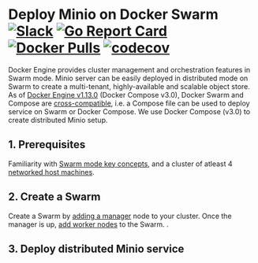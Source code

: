 # Deploy Minio on Docker Swarm [![Slack](https://slack.minio.io/slack?type=svg)](https://slack.minio.io) [![Go Report Card](https://goreportcard.com/badge/minio/minio)](https://goreportcard.com/report/minio/minio) [![Docker Pulls](https://img.shields.io/docker/pulls/minio/minio.svg?maxAge=604800)](https://hub.docker.com/r/minio/minio/) [![codecov](https://codecov.io/gh/minio/minio/branch/master/graph/badge.svg)](https://codecov.io/gh/minio/minio)

Docker Engine provides cluster management and orchestration features in Swarm mode. Minio server can be easily deployed in distributed mode on Swarm to create a multi-tenant, highly-available and scalable object store. As of [Docker Engine v1.13.0](https://blog.docker.com/2017/01/whats-new-in-docker-1-13/) (Docker Compose v3.0), Docker Swarm and Compose are [cross-compatible](https://docs.docker.com/compose/compose-file/#version-3), i.e. a Compose file can be used to deploy service on Swarm or Docker Compose. We use Docker Compose (v3.0) to create distributed Minio setup.

## 1. Prerequisites

Familiarity with [Swarm mode key concepts](https://docs.docker.com/engine/swarm/key-concepts/), and a cluster of atleast 4 [networked host machines](https://docs.docker.com/engine/swarm/swarm-tutorial/#/three-networked-host-machines).

## 2. Create a Swarm

Create a Swarm by [adding a manager](https://docs.docker.com/engine/swarm/swarm-tutorial/create-swarm/) node to your cluster. Once the manager is up, [add worker nodes](https://docs.docker.com/engine/swarm/swarm-tutorial/add-nodes/) to the Swarm. .

## 3. Deploy distributed Minio service



